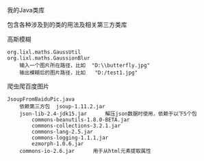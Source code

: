 我的Java类库

包含各种涉及到的类的用法及相关第三方类库

高斯模糊

    org.lixl.maths.GaussUtil
    org.lixl.maths.GaussionBlur
        输入一个图片所在路径，比如  "D:\\butterfly.jpg"
        输出模糊后的图片路径，比如   "D:/test1.jpg"

爬虫爬百度图片

    JsoupFromBaiduPic.java
        依赖第三方包  jsoup-1.11.2.jar
        json-lib-2.4-jdk15.jar      解压json数据时使用，依赖于以下5个包
            commons-beanutils-1.8.0-BETA.jar
            commons-collections-3.2.1.jar
            commons-lang-2.5.jar
            commons-logging-1.1.1.jar
            ezmorph-1.0.6.jar
        commons-io-2.6.jar      用于从html元素提取属性